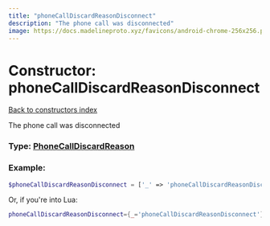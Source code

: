 ```yaml
---
title: "phoneCallDiscardReasonDisconnect"
description: "The phone call was disconnected"
image: https://docs.madelineproto.xyz/favicons/android-chrome-256x256.png
---
```

# Constructor: phoneCallDiscardReasonDisconnect  
[Back to constructors index](index.md)



The phone call was disconnected




### Type: [PhoneCallDiscardReason](../types/PhoneCallDiscardReason.md)


### Example:

```php
$phoneCallDiscardReasonDisconnect = ['_' => 'phoneCallDiscardReasonDisconnect'];
```  


Or, if you're into Lua:

```lua
phoneCallDiscardReasonDisconnect={_='phoneCallDiscardReasonDisconnect'}

```


